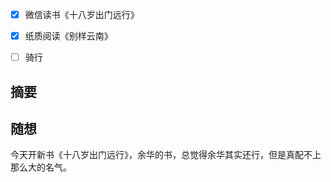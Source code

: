 - [x] 微信读书《十八岁出门远行》
- [x] 纸质阅读《别样云南》
- [ ] 骑行


## 摘要


## 随想
今天开新书《十八岁出门远行》，余华的书，总觉得余华其实还行，但是真配不上那么大的名气。
